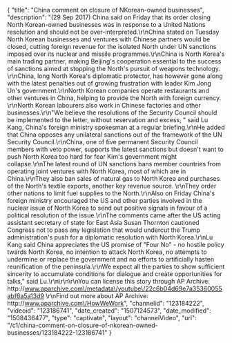 {
    "title": "China comment on closure of NKorean-owned businesses",
    "description": "(29 Sep 2017) China said on Friday that its order closing North Korean-owned businesses was in response to a United Nations resolution and should not be over-interpreted.\r\nChina stated on Tuesday North Korean businesses and ventures with Chinese partners would be closed, cutting foreign revenue for the isolated North under UN sanctions imposed over its nuclear and missile programmes.\r\nChina is North Korea's main trading partner, making Beijing's cooperation essential to the success of sanctions aimed at stopping the North's pursuit of weapons technology. \r\nChina, long North Korea's diplomatic protector, has however gone along with the latest penalties out of growing frustration with leader Kim Jong Un's government.\r\nNorth Korean companies operate restaurants and other ventures in China, helping to provide the North with foreign currency. \r\nNorth Korean labourers also work in Chinese factories and other businesses.\r\n\"We believe the resolutions of the Security Council should be implemented to the letter, without reservation and excess, \" said Lu Kang, China's foreign ministry spokesman at a regular briefing.\r\nHe added that China opposes any unilateral sanctions out of the framework of the UN Security Council.\r\nChina, one of five permanent Security Council members with veto power, supports the latest sanctions but doesn't want to push North Korea too hard for fear Kim's government might collapse.\r\nThe latest round of UN sanctions bans member countries from operating joint ventures with North Korea, most of which are in China.\r\nThey also ban sales of natural gas to North Korea and purchases of the North's textile exports, another key revenue source. \r\nThey order other nations to limit fuel supplies to the North.\r\nAlso on Friday China's foreign ministry encouraged the US and other parties involved in the nuclear issue of North Korea to send out positive signals in favour of a political resolution of the issue.\r\nThe comments came after the US acting assistant secretary of state for East Asia Susan Thornton cautioned Congress not to pass any legislation that would undercut the Trump administration's push for a diplomatic resolution with North Korea.\r\nLu Kang said China appreciates the US promise of \"Four No\" - no hostile policy twards North Korea, no intention to attack North Korea, no attempts to undermine or replace the government and no efforts to artificially hasten reunification of the peninsula.\r\nWe expect all the parties to show sufficient sincerity to accumulate conditions for dialogue and create opportunities for talks,\" said Lu.\r\n\r\n\r\nYou can license this story through AP Archive: http:\/\/www.aparchive.com\/metadata\/youtube\/22c6b04d69e7a35360055abf6a5a13d9 \r\nFind out more about AP Archive: http:\/\/www.aparchive.com\/HowWeWork",
    "channelid": "123184222",
    "videoid": "123186741",
    "date_created": "1507124573",
    "date_modified": "1508436477",
    "type": "captivate",
    "layout": "channelVideo",
    "url": "\/c1\/china-comment-on-closure-of-nkorean-owned-businesses\/123184222-123186741"
}
